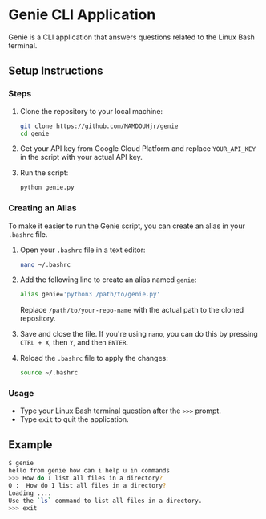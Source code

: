 # Genie CLI Application

Genie is a CLI application that answers questions related to the Linux Bash terminal.

## Setup Instructions


### Steps

1. Clone the repository to your local machine:
    ```bash
    git clone https://github.com/MAMDOUHjr/genie
    cd genie
    ```

2. Get your API key from Google Cloud Platform and replace `YOUR_API_KEY` in the script with your actual API key.

3. Run the script:
    ```bash
    python genie.py
    ```

### Creating an Alias

To make it easier to run the Genie script, you can create an alias in your `.bashrc` file.

1. Open your `.bashrc` file in a text editor:
    ```bash
    nano ~/.bashrc
    ```

2. Add the following line to create an alias named `genie`:
    ```bash
    alias genie='python3 /path/to/genie.py'
    ```

    Replace `/path/to/your-repo-name` with the actual path to the cloned repository.

3. Save and close the file. If you're using `nano`, you can do this by pressing `CTRL + X`, then `Y`, and then `ENTER`.

4. Reload the `.bashrc` file to apply the changes:
    ```bash
    source ~/.bashrc
    ```    

### Usage
- Type your Linux Bash terminal question after the `>>>` prompt.
- Type `exit` to quit the application.

## Example

```sh
$ genie
hello from genie how can i help u in commands
>>> How do I list all files in a directory?
Q :  How do I list all files in a directory?
Loading ....
Use the `ls` command to list all files in a directory.
>>> exit

